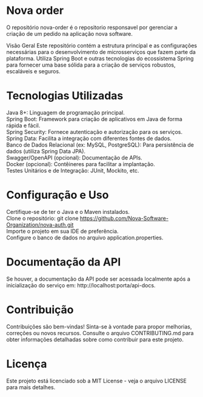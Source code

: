 # Nova order
O repositório nova-order é o repositorio responsavel por gerenciar a criação de um pedido na aplicação nova software.

Visão Geral
Este repositório contém a estrutura principal e as configurações necessárias para o desenvolvimento de microsserviços que fazem parte da plataforma. Utiliza Spring Boot e outras tecnologias do ecossistema Spring para fornecer uma base sólida para a criação de serviços robustos, escaláveis e seguros.

# Tecnologias Utilizadas
Java 8+: Linguagem de programação principal. <br>
Spring Boot: Framework para criação de aplicativos em Java de forma rápida e fácil.<br>
Spring Security: Fornece autenticação e autorização para os serviços. <br>
Spring Data: Facilita a integração com diferentes fontes de dados. <br>
Banco de Dados Relacional (ex: MySQL, PostgreSQL): Para persistência de dados (utiliza Spring Data JPA). <br>
Swagger/OpenAPI (opcional): Documentação de APIs. <br>
Docker (opcional): Contêineres para facilitar a implantação. <br>
Testes Unitários e de Integração: JUnit, Mockito, etc. <br>

# Configuração e Uso
Certifique-se de ter o Java e o Maven instalados.<br>
Clone o repositório: git clone https://github.com/Nova-Software-Organization/nova-auth.git<br>
Importe o projeto em sua IDE de preferência.<br>
Configure o banco de dados no arquivo application.properties. <br>

# Documentação da API
Se houver, a documentação da API pode ser acessada localmente após a inicialização do serviço em: http://localhost:porta/api-docs.

# Contribuição
Contribuições são bem-vindas! Sinta-se à vontade para propor melhorias, correções ou novos recursos. Consulte o arquivo CONTRIBUTING.md para obter informações detalhadas sobre como contribuir para este projeto.

# Licença
Este projeto está licenciado sob a MIT License - veja o arquivo LICENSE para mais detalhes.
